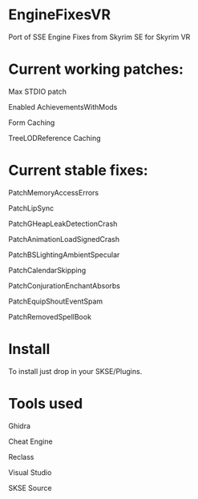 # EngineFixesVR
Port of SSE Engine Fixes from Skyrim SE for Skyrim VR

# Current working patches:

Max STDIO patch

Enabled AchievementsWithMods

Form Caching

TreeLODReference Caching

# Current stable fixes:

PatchMemoryAccessErrors

PatchLipSync

PatchGHeapLeakDetectionCrash

PatchAnimationLoadSignedCrash

PatchBSLightingAmbientSpecular

PatchCalendarSkipping

PatchConjurationEnchantAbsorbs

PatchEquipShoutEventSpam

PatchRemovedSpellBook

# Install

To install just drop in your SKSE/Plugins. 

# Tools used

Ghidra

Cheat Engine

Reclass

Visual Studio

SKSE Source
